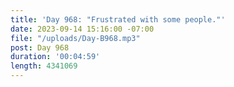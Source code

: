 ```yaml
---
title: 'Day 968: "Frustrated with some people."'
date: 2023-09-14 15:16:00 -07:00
file: "/uploads/Day-B968.mp3"
post: Day 968
duration: '00:04:59'
length: 4341069
---
```


